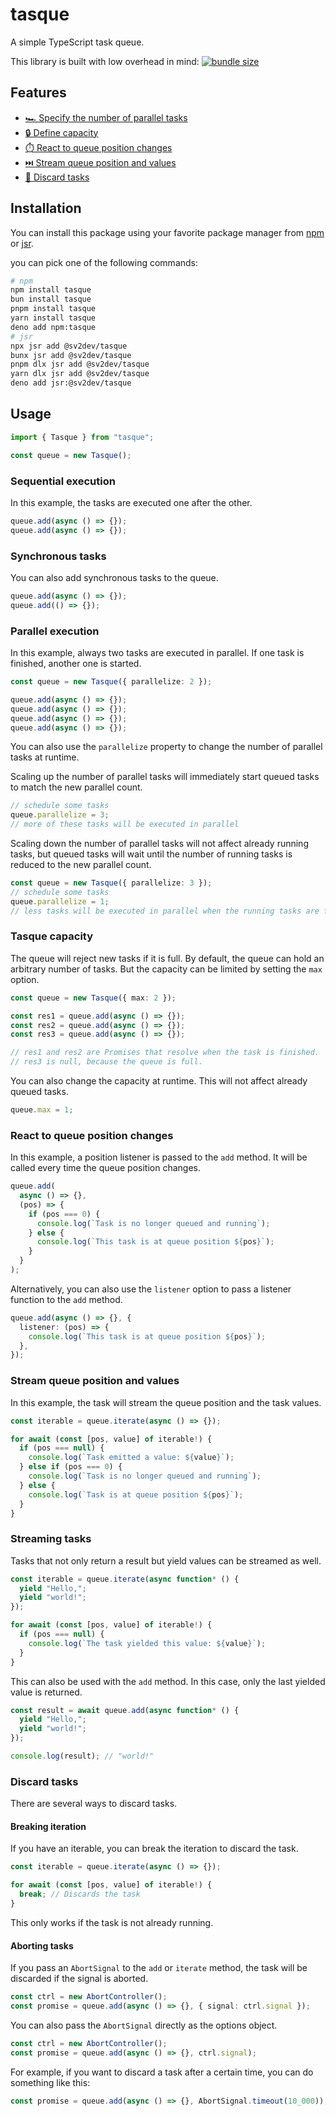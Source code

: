 # tasque

A simple TypeScript task queue.

This library is built with low overhead in mind: [![bundle size](https://badgen.net/bundlephobia/minzip/tasque)](https://bundlephobia.com/package/tasque)

## Features

- [🏎️ Specify the number of parallel tasks](#parallel-execution)
- [🔒 Define capacity](#queue-capacity)
- [⏱️ React to queue position changes](#react-to-queue-position-changes)
- [⏭️ Stream queue position and values](#stream-queue-position-and-values)
- [🚫 Discard tasks](#discard-tasks)

## Installation

You can install this package using your favorite package manager from [npm](https://www.npmjs.com/package/tasque) or [jsr](https://jsr.io/@sv2dev/tasque).

you can pick one of the following commands:

```bash
# npm
npm install tasque
bun install tasque
pnpm install tasque
yarn install tasque
deno add npm:tasque
# jsr
npx jsr add @sv2dev/tasque
bunx jsr add @sv2dev/tasque
pnpm dlx jsr add @sv2dev/tasque
yarn dlx jsr add @sv2dev/tasque
deno add jsr:@sv2dev/tasque
```

## Usage

```ts
import { Tasque } from "tasque";

const queue = new Tasque();
```

### Sequential execution

In this example, the tasks are executed one after the other.

```ts
queue.add(async () => {});
queue.add(async () => {});
```

### Synchronous tasks

You can also add synchronous tasks to the queue.

```ts
queue.add(async () => {});
queue.add(() => {});
```

### Parallel execution

In this example, always two tasks are executed in parallel. If one task is finished, another one is started.

```ts
const queue = new Tasque({ parallelize: 2 });

queue.add(async () => {});
queue.add(async () => {});
queue.add(async () => {});
queue.add(async () => {});
```

You can also use the `parallelize` property to change the number of parallel tasks at runtime.

Scaling up the number of parallel tasks will immediately start queued tasks to match the new parallel count.

```ts
// schedule some tasks
queue.parallelize = 3;
// more of these tasks will be executed in parallel
```

Scaling down the number of parallel tasks will not affect already running tasks, but queued tasks will wait
until the number of running tasks is reduced to the new parallel count.

```ts
const queue = new Tasque({ parallelize: 3 });
// schedule some tasks
queue.parallelize = 1;
// less tasks will be executed in parallel when the running tasks are finished
```

### Tasque capacity

The queue will reject new tasks if it is full. By default, the queue can hold an arbitrary number of tasks.
But the capacity can be limited by setting the `max` option.

```ts
const queue = new Tasque({ max: 2 });

const res1 = queue.add(async () => {});
const res2 = queue.add(async () => {});
const res3 = queue.add(async () => {});

// res1 and res2 are Promises that resolve when the task is finished.
// res3 is null, because the queue is full.
```

You can also change the capacity at runtime. This will not affect already queued tasks.

```ts
queue.max = 1;
```

### React to queue position changes

In this example, a position listener is passed to the `add` method. It will be called every time the queue position changes.

```ts
queue.add(
  async () => {},
  (pos) => {
    if (pos === 0) {
      console.log(`Task is no longer queued and running`);
    } else {
      console.log(`This task is at queue position ${pos}`);
    }
  }
);
```

Alternatively, you can also use the `listener` option to pass a listener function to the `add` method.

```ts
queue.add(async () => {}, {
  listener: (pos) => {
    console.log(`This task is at queue position ${pos}`);
  },
});
```

### Stream queue position and values

In this example, the task will stream the queue position and the task values.

```ts
const iterable = queue.iterate(async () => {});

for await (const [pos, value] of iterable!) {
  if (pos === null) {
    console.log(`Task emitted a value: ${value}`);
  } else if (pos === 0) {
    console.log(`Task is no longer queued and running`);
  } else {
    console.log(`Task is at queue position ${pos}`);
  }
}
```

### Streaming tasks

Tasks that not only return a result but yield values can be streamed as well.

```ts
const iterable = queue.iterate(async function* () {
  yield "Hello,";
  yield "world!";
});

for await (const [pos, value] of iterable!) {
  if (pos === null) {
    console.log(`The task yielded this value: ${value}`);
  }
}
```

This can also be used with the `add` method. In this case, only the last yielded value is returned.

```ts
const result = await queue.add(async function* () {
  yield "Hello,";
  yield "world!";
});

console.log(result); // "world!"
```

### Discard tasks

There are several ways to discard tasks.

#### Breaking iteration

If you have an iterable, you can break the iteration to discard the task.

```ts
const iterable = queue.iterate(async () => {});

for await (const [pos, value] of iterable!) {
  break; // Discards the task
}
```

This only works if the task is not already running.

#### Aborting tasks

If you pass an `AbortSignal` to the `add` or `iterate` method, the task will be discarded if the signal is aborted.

```ts
const ctrl = new AbortController();
const promise = queue.add(async () => {}, { signal: ctrl.signal });
```

You can also pass the `AbortSignal` directly as the options object.

```ts
const ctrl = new AbortController();
const promise = queue.add(async () => {}, ctrl.signal);
```

For example, if you want to discard a task after a certain time, you can do something like this:

```ts
const promise = queue.add(async () => {}, AbortSignal.timeout(10_000));
```
